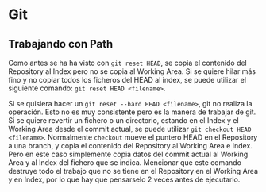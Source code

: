 # Git

## Trabajando con Path

Como antes se ha ha visto con `git reset HEAD`, se copia el contenido del Repository al Index pero no se copia al Working Area. Si se quiere hilar más fino y no copiar todos los ficheros del HEAD al index, se puede utilizar el siguiente comando: `git reset HEAD <filename>`.

Si se quisiera hacer un `git reset --hard HEAD <filename>`, git no realiza la operación. Esto no es muy consistente pero es la manera de trabajar de git. Si se quiere revertir un fichero o un directorio, estando en el Index y el Working Area desde el commit actual, se puede utilizar `git checkout HEAD <filename>`. Normalmente `checkout` mueve el puntero HEAD en el Repository a una branch, y copia el contenido del Repository al Working Area e Index. Pero en este caso simplemente copia datos del commit actual al Working Area y al Index del fichero que se indica. Mencionar que este comando destruye todo el trabajo que no se tiene en el Repository en el Working Area y en Index, por lo que hay que pensarselo 2 veces antes de ejecutarlo.